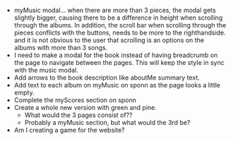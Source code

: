 <!-- TO DO -->
- myMusic modal... when there are more than 3 pieces, the modal gets slightly bigger, causing there to be a difference in height when scrolling through the albums. In addition, the scroll bar when scrolling through the pieces conflicts with the buttons, needs to be more to the righthandside. and it is not obvious to the user that scrolling is an options on the albums with more than 3 songs.
- I need to make a modal for the book instead of having breadcrumb on the page to navigate between the pages. This will keep the style in sync with the music modal.
- Add arrows to the book description like aboutMe summary text.
- Add text to each album on myMusic on sponn as the page looks a little empty.
- Complete the myScores section on sponn
- Create a whole new version with green and pine.
  - What would the 3 pages consist of??
  - Probably a myMusic section, but what would the 3rd be?
- Am I creating a game for the website?